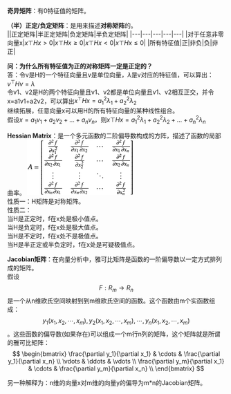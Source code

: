 **奇异矩阵**：有0特征值的矩阵。  

**（半）正定/负定矩阵**：是用来描述**对称矩阵**的。  
||正定矩阵|半正定矩阵|负定矩阵|半负定矩阵|
|---|---|---|---|---|
|对于任意非零向量x|$x\top Hx > 0$|$x\top Hx \ge 0$|$x\top Hx < 0$|$x\top Hx \le 0$|
|所有特征值|正|非负|负|非正|

**问：为什么所有特征值为正的对称矩阵一定是正定的？**  
答：令v是H的一个特征向量且v是单位向量，$\lambda$是v对应的特征值，可以算出：$v^\top H v = \lambda$  
令v1、v2是H的两个特征向量且v1、v2都是单位向量且v1、v2相互正交，并令x=a1v1+a2v2，可以算出$x^\top Hx = a_1^2\lambda_1 + a_2^2\lambda_2$   
继续拓展，任意向量x可以用H的所有特征向量的某种线性组合。  
假设$x=a_1v_1 + a_2v_2 + ... + a_n v_n$，则$x\top Hx = a_1^2\lambda_1 + a_2^2\lambda_2 + ... + a_n^2\lambda_n$

**Hessian Matrix**：是一个多元函数的二阶偏导数构成的方阵，描述了函数的局部曲率。
![](/assets/images/1.png)  
性质一：H矩阵是对称矩阵。  
性质二：  
当H是正定时，f在x处是极小值点。  
当H是负定时，f在x处是极大值点。  
当H是不定时，f在x处不是极值点。  
当H是半正定或半负定时，f在x处是可疑极值点。  

**Jacobian矩阵**：在向量分析中，雅可比矩阵是函数的一阶偏导数以一定方式排列成的矩阵。  
假设$$F:R_m\rightarrow R_n$$是一个从n维欧氏空间映射到到m维欧氏空间的函数。这个函数由m个实函数组成：$$y_1(x_1,x_2,\cdots,x_m),y_2(x_1,x_2,\cdots,x_m),\cdots,y_n(x_1,x_2,\cdots,x_m)$$。这些函数的偏导数(如果存在)可以组成一个m行n列的矩阵，这个矩阵就是所谓的雅可比矩阵：
$$
\begin{bmatrix}
\frac{\partial y_1}{\partial x_1} & \cdots & \frac{\partial y_1}{\partial x_n} \\
\vdots & \ddots & \vdots \\
\frac{\partial y_m}{\partial x_1} & \cdots & \frac{\partial y_m}{\partial x_n} \\
\end{bmatrix}
$$

另一种解释为：n维的向量x对m维的向量y的偏导为m*n的Jacobian矩阵。  